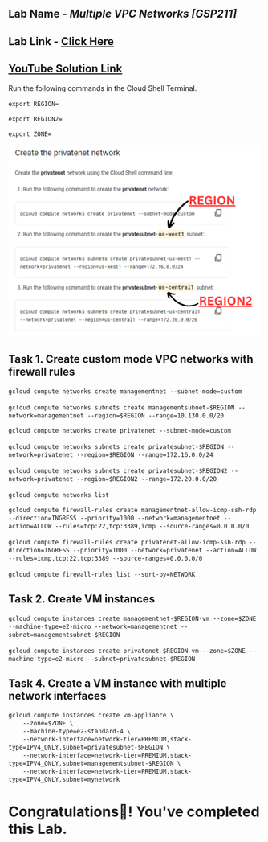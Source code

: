 ## Lab Name - *Multiple VPC Networks [GSP211]*

## Lab Link - [Click Here](https://www.cloudskillsboost.google/focuses/1230?parent=catalog)

## [YouTube Solution Link](https://youtu.be/YUTiL0ojLy0)
Run the following commands in the Cloud Shell Terminal.

```
export REGION=
```

```
export REGION2=
```

```
export ZONE=
```
<img src="Region_Image.png" alt="Region Image">

## Task 1. Create custom mode VPC networks with firewall rules

```
gcloud compute networks create managementnet --subnet-mode=custom

gcloud compute networks subnets create managementsubnet-$REGION --network=managementnet --region=$REGION --range=10.130.0.0/20
```

```
gcloud compute networks create privatenet --subnet-mode=custom

gcloud compute networks subnets create privatesubnet-$REGION --network=privatenet --region=$REGION --range=172.16.0.0/24

gcloud compute networks subnets create privatesubnet-$REGION2 --network=privatenet --region=$REGION2 --range=172.20.0.0/20

gcloud compute networks list
```

```
gcloud compute firewall-rules create managementnet-allow-icmp-ssh-rdp --direction=INGRESS --priority=1000 --network=managementnet --action=ALLOW --rules=tcp:22,tcp:3389,icmp --source-ranges=0.0.0.0/0

gcloud compute firewall-rules create privatenet-allow-icmp-ssh-rdp --direction=INGRESS --priority=1000 --network=privatenet --action=ALLOW --rules=icmp,tcp:22,tcp:3389 --source-ranges=0.0.0.0/0

gcloud compute firewall-rules list --sort-by=NETWORK
```

## Task 2. Create VM instances

```
gcloud compute instances create managementnet-$REGION-vm --zone=$ZONE --machine-type=e2-micro --network=managementnet --subnet=managementsubnet-$REGION

gcloud compute instances create privatenet-$REGION-vm --zone=$ZONE --machine-type=e2-micro --subnet=privatesubnet-$REGION
```

## Task 4. Create a VM instance with multiple network interfaces

```
gcloud compute instances create vm-appliance \
    --zone=$ZONE \
    --machine-type=e2-standard-4 \
    --network-interface=network-tier=PREMIUM,stack-type=IPV4_ONLY,subnet=privatesubnet-$REGION \
    --network-interface=network-tier=PREMIUM,stack-type=IPV4_ONLY,subnet=managementsubnet-$REGION \
    --network-interface=network-tier=PREMIUM,stack-type=IPV4_ONLY,subnet=mynetwork
```

# Congratulations🎉! You've completed this Lab.